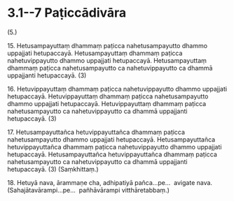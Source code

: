 # 3.1--7 Paṭiccādivāra

(5.)

15\. Hetusampayuttaṃ dhammaṃ paṭicca nahetusampayutto dhammo uppajjati hetupaccayā. Hetusampayuttaṃ dhammaṃ paṭicca nahetuvippayutto dhammo uppajjati hetupaccayā. Hetusampayuttaṃ dhammaṃ paṭicca nahetusampayutto ca nahetuvippayutto ca dhammā uppajjanti hetupaccayā. (3)

16\. Hetuvippayuttaṃ dhammaṃ paṭicca nahetuvippayutto dhammo uppajjati hetupaccayā. Hetuvippayuttaṃ dhammaṃ paṭicca nahetusampayutto dhammo uppajjati hetupaccayā. Hetuvippayuttaṃ dhammaṃ paṭicca nahetusampayutto ca nahetuvippayutto ca dhammā uppajjanti hetupaccayā. (3)

17\. Hetusampayuttañca hetuvippayuttañca dhammaṃ paṭicca nahetusampayutto dhammo uppajjati hetupaccayā. Hetusampayuttañca hetuvippayuttañca dhammaṃ paṭicca nahetuvippayutto dhammo uppajjati hetupaccayā. Hetusampayuttañca hetuvippayuttañca dhammaṃ paṭicca nahetusampayutto ca nahetuvippayutto ca dhammā uppajjanti hetupaccayā. (3) (Saṃkhittaṃ.)

18\. Hetuyā nava, ārammaṇe cha, adhipatiyā pañca…pe…  avigate nava. (Sahajātavārampi…pe…  pañhāvārampi vitthāretabbaṃ.)
